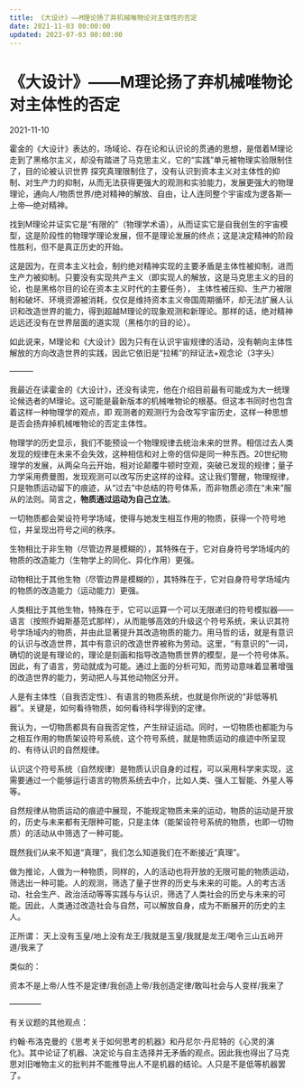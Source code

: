 ```yaml
---
title: 《大设计》——M理论扬了弃机械唯物论对主体性的否定
date: 2021-11-03 00:00:00
updated: 2023-07-03 00:00:00
---
```


# 《大设计》——M理论扬了弃机械唯物论对主体性的否定

2021-11-10

霍金的《大设计》表达的，场域论、存在论和认识论的贯通的思想，是借着M理论走到了黑格尔主义，却没有踏进了马克思主义，它的“实践”单元被物理实验限制住了，目的论被认识世界 探究真理限制住了，没有认识到资本主义对主体性的抑制、对生产力的抑制，从而无法获得更强大的观测和实验能力，发展更强大的物理理论，通向人/物质世界/绝对精神的解放、自由，让人连同整个宇宙成为逻各斯—上帝—绝对精神。

找到M理论并证实它是“有限的”（物理学术语），从而证实它是自我创生的宇宙模型，这是阶段性的物理学理论发展，但不是理论发展的终点；这是决定精神的阶段性胜利，但不是真正历史的开始。

这是因为，在资本主义社会，制约绝对精神实现的主要矛盾是主体性被抑制，进而生产力被抑制。只要没有实现共产主义（即实现人的解放，这是马克思主义的目的论，也是黑格尔目的论在资本主义时代的主要任务）， 主体性被压抑、生产力被限制和破坏、环境资源被消耗，仅仅是维持资本主义帝国周期循环，却无法扩展人认识和改造世界的能力，得到超越M理论的现象观测和新理论。那样的话，绝对精神远远还没有在世界层面的道实现（黑格尔的目的论）。

如此说来，M理论和《大设计》因为只有在认识宇宙规律的活动，没有朝向主体性解放的方向改造世界的实践，因此它依旧是“拉稀”的辩证法+观念论（3字头）

———

我最近在读霍金的《大设计》，还没有读完，他在介绍目前最有可能成为大一统理论候选者的M理论。这可能是最新版本的机械唯物论的根基。但这本书同时也包含着这样一种物理学的观点，即 观测者的观测行为会改写宇宙历史，这样一种思想是否会扬弃掉机械唯物论的否定主体性。

物理学的历史显示，我们不能预设一个物理规律去统治未来的世界。相信过去人类发现的规律在未来不会失效，这种相信和对上帝的信仰是同一种东西。20世纪物理学的发展，从两朵乌云开始，相对论颠覆牛顿时空观，突破已发现的规律；量子力学采用费曼图，发现观测可以改写历史这样的诠释。这让我们警醒，物理规律，只是物质运动留下的痕迹，从“过去”中总结的符号体系，而非物质必须在“未来”服从的法则。简言之，**物质通过运动为自己立法**。

一切物质都会架设符号学场域，使得与她发生相互作用的物质，获得一个符号地位，并呈现出符号之间的秩序。

生物相比于非生物（尽管边界是模糊的），其特殊在于，它对自身符号学场域内的物质的改造能力（生物学上的同化、异化作用）更强。

动物相比于其他生物（尽管边界是模糊的），其特殊在于，它对自身符号学场域内的物质的改造能力（运动能力）更强。

人类相比于其他生物，特殊在于，它可以运算一个可以无限递归的符号模拟器——语言（按照乔姆斯基范式那样），从而能够高效的升级这个符号系统，来认识其符号学场域内的物质，并由此显著提升其改造物质的能力。用马哲的话，就是有意识的认识与改造世界，其中有意识的改造世界被称为劳动。这里，“有意识的”一词，确切的说是有理论的，理论是刻画和指导改造物质世界的模型，是一个符号体系。因此，有了语言，劳动就成为可能。通过上面的分析可知，而劳动意味着显著增强的改造世界的能力，劳动把人与其他动物区分开。

人是有主体性（自我否定性）、有语言的物质系统，也就是你所说的“非低等机器”。关键是，如何看待物质，如何看待科学得到的定律。

我认为，一切物质都具有自我否定性，产生辩证运动。同时，一切物质也都能为与之相互作用的物质架设符号系统，这个符号系统，就是物质运动的痕迹中所呈现的、有待认识的自然规律。

认识这个符号系统（自然规律）是物质认识自身的过程，可以采用科学来实现，这需要通过一个能够运行语言的物质系统去中介，比如人类、强人工智能、外星人等等。

自然规律从物质运动的痕迹中展现，不能规定物质未来的运动，物质的运动是开放的，历史与未来都有无限种可能，只是主体（能架设符号系统的物质，也即一切物质）的活动从中筛选了一种可能。

既然我们从来不知道“真理”，我们怎么知道我们在不断接近“真理”。

做为推论，人做为一种物质，同样的，人的活动也将开放的无限可能的物质运动，筛选出一种可能。人的观测，筛选了量子世界的历史与未来的可能。人的考古活动、社会生产、政治活动等等实践与与认识，筛选了人类社会的历史与未来的可能。因此，人类通过改造社会与自然，可以解放自身，成为不断展开的历史的主人。

正所谓：
天上没有玉皇/地上没有龙王/我就是玉皇/我就是龙王/喝令三山五岭开道/我来了

类似的：

资本不是上帝/人性不是定律/我创造上帝/我创造定律/敢叫社会与人变样/我来了

————

有关议题的其他观点：

约翰·布洛克曼的《思考关于如何思考的机器》和丹尼尔·丹尼特的《心灵的演化》。其中论证了机器、决定论与自主选择并无矛盾的观点。因此我也得出了马克思对旧唯物主义的批判并不能推导出人不是机器的结论。人只是不是低等机器罢了。

